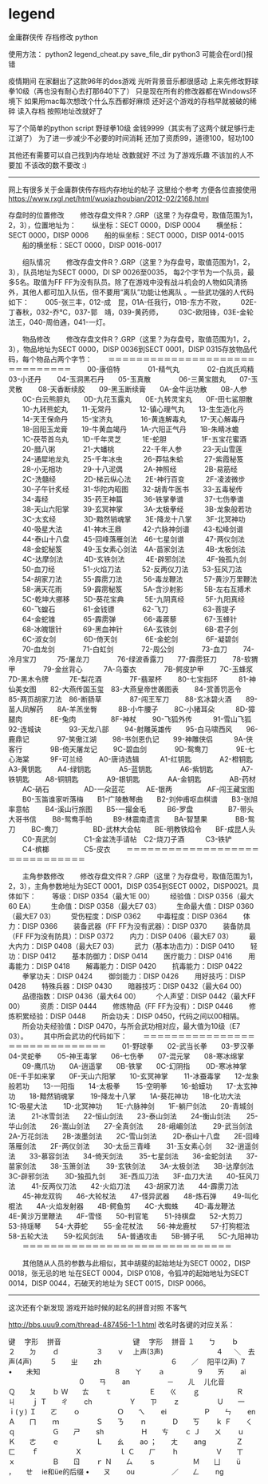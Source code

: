# legend
金庸群侠传 存档修改 python

使用方法：
python2 legend_cheat.py save_file_dir
python3 可能会在ord()报错

疫情期间 在家翻出了这款96年的dos游戏 光听背景音乐都很感动
上来先修改野球拳10级（再也没有耐心去打那640下了） 只是现在所有的修改器都在Windows环境下 如果用mac每次想改个什么东西都好麻烦
还好这个游戏的存档早就被破的稀碎 读入存档 按照地址改就好了

写了个简单的python script 野球拳10级 金钱9999（其实有了这两个就足够行走江湖了）
为了进一步减少不必要的时间消耗 还加了资质99，道德100，轻功100

其他还有需要可以自己找到内存地址 改数就好
不过 为了游戏乐趣 不该加的人不要加 不该改的数不要改 :)

------------------------------------------------------------------------------------------------------------------------
网上有很多关于金庸群侠传存档内存地址的帖子 这里给个参考 方便各位直接使用
https://www.rxgl.net/html/wuxiazhoubian/2012-02/2168.html

存盘时的位置修改
　　修改存盘文件R？.GRP（这里？为存盘号，取值范围为1，2，3），位置地址为：
　　纵坐标：SECT 0000，DISP 0004
　　横坐标：SECT 0000，DISP 0006
　　船的纵坐标：SECT 0000，DISP 0014-0015
　　船的横坐标：SECT 0000，DISP 0016-0017

　　组队情况
　　修改存盘文件R？.GRP（这里？为存盘号，取值范围为1，2，3），队员地址为SECT 0000，DI SP 0026至0035， 每2个字节为一个队员，最多5名。取值为FF FF为没有队员。除了在游戏中没有战斗机会的人物如风清扬外，其他人都可加入队伍，但不要用“离队”功能让他离队 。一些武功强的人代码如下：
　　005-张三丰，012-成　昆，01A-任我行，01B-东方不败，
　　02E-丁春秋，032-乔℃，037-郭　靖，039-黄药师，
　　03C-欧阳锋，03E-金轮法王，040-周伯通，041-一灯。

　　物品修改
　　修改存盘文件R？.GRP（这里？为存盘号，取值范围为1，2，3），物品地址为SECT 0000，DISP 0036到SECT 0001，DISP 0315存放物品代码，每个物品占两个字节：
　　＝＝＝＝＝＝＝＝＝＝＝＝＝＝＝＝＝＝＝＝＝＝＝＝＝＝＝＝＝＝
　　00-康倍特　　　　01-精气丸　　　　02-白岚氏鸡精　　03-小还丹
　　04-玉洞黑石丹　　05-玉真散　　　　06-三黄宝腊丸　　07-玉灵散
　　08-天香断续胶　　09-黑玉断续膏　　0A-金牛运功散　　0B-人参
　　0C-白云熊胆丸　　0D-九花玉露丸　　0E-九转灵宝丸　　0F-田七鲨胆散
　　10-九转熊蛇丸　　11-无常丹　　　　12-镇心理气丸　　13-生生造化丹
　　14-天王保命丹　　15-宝济丸　　　　16-黄连解毒丸　　17-天心解毒丹
　　18-回阳玉龙膏　　19-牛黄血竭丹　　1A-六阳正气丹　　1B-朱睛冰蟾
　　1C-茯苓首乌丸　　1D-千年灵芝　　　1E-蛇胆　　　　　1F-五宝花蜜酒
　　20-腊八粥　　　　21-大蟠桃　　　　22-千年人参　　　23-天山雪莲
　　24-通犀地龙丸　　25-千年冰虫　　　26-莽牯朱蛤　　　27-紫霞秘笈
　　28-小无相功　　　29-十八泥偶　　　2A-神照经　　　　2B-易筋经
　　2C-洗髓经　　　　2D-梯云纵心法　　2E-神行百变　　　2F-凌波微步
　　30-子午针炙经　　31-华陀内昭图　　32-胡青牛医书　　33-五毒秘传
　　34-毒经　　　　　35-药王神篇　　　36-铁掌拳谱　　　37-七伤拳谱
　　38-天山六阳掌　　39-玄冥神掌　　　3A-太极拳经　　　3B-龙象般若功
　　3C-太玄经　　　　3D-黯然销魂掌　　3E-降龙十八掌　　3F-北冥神功
　　40-吸星大法　　　41-神木王鼎　　　42-六脉神剑谱　　43-松峰剑谱
　　44-泰山十八盘　　45-回峰落雁剑法　46-七星剑谱　　　47-两仪剑法
　　48-金蛇秘笈　　　49-玉女素心剑法　4A-苗家剑法　　　4B-太极剑法
　　4C-达摩剑法　　　4D-玄铁剑法　　　4E-辟邪剑法　　　4F-独孤九剑
　　50-血刀经　　　　51-火焰刀法　　　52-反两仪刀法　　53-狂风刀法
　　54-胡家刀法　　　55-霹雳刀法　　　56-毒龙鞭法　　　57-黄沙万里鞭法
　　58-满天花雨　　　59-霹雳秘笈　　　5A-含沙射影　　　5B-左右互搏术
　　5C-乾坤大挪移　　5D-葵花宝典　　　5E-九阴真经　　　5F-九阳真经
　　60-飞蝗石　　　　61-金钱镖　　　　62-飞刀　　　　　63-菩提子
　　64-金蛇锥　　　　65-霹雳弹　　　　66-毒蒺藜　　　　67-玉蜂针
　　68-冰魄银针　　　69-黑血神针　　　6A-玄铁剑　　　　6B-君子剑
　　6C-淑女剑　　　　6D-倚天剑　　　　6E-金蛇剑　　　　6F-凝碧剑
　　70-血龙剑　　　　71-白虹剑　　　　72-周公剑　　　　73-血刀
　　74-冷月宝刀　　　75-屠龙刀　　　　76-绿波香露刀　　77-霹雳狂刀
　　78-软猬甲　　　　79-金丝背心　　　7A-乌蚕衣　　　　7B-鳄皮护甲
　　7C-玉蜂浆　　　　7D-黑木令牌　　　7E-梨花酒　　　　7F-翡翠杯
　　80-七宝指环　　　81-神仙美女图　　82-大燕传国玉玺　83-大燕皇帝世袭图表
　　84-赏善罚恶令　　85-两页胡家刀法　86-断肠草　　　　87-闯王军刀
　　88-玄冰碧火酒　　89-苗人凤解药　　8A-羊羔坐臀　　　8B-小牛腰子
　　8C-小猪耳朵　　　8D-獐腿肉　　　　8E-兔肉　　　　　8F-神杖
　　90-飞狐外传　　　91-雪山飞狐　　　92-连城诀　　　　93-天龙八部
　　94-射雕英雄传　　95-白马啸西风　　96-鹿鼎记　　　　97-笑傲江湖
　　98-书剑恩仇记　　99-神雕侠侣　　　9A-侠客行　　　　9B-倚天屠龙记
　　9C-碧血剑　　　　9D-鸳鸯刀　　　　9E-七心海棠　　　9F-可兰经
　　A0-唐诗选辑　　　A1-红钥匙　　　　A2-橙钥匙　　　　A3-黄钥匙
　　A4-绿钥匙　　　　A5-蓝钥匙　　　　A6-紫钥匙　　　　A7-铁钥匙
　　A8-铜钥匙　　　　A9-银钥匙　　　　AA-金钥匙　　　　AB-药材
　　AC-硝石　　　　　AD-一朵蓝花　　　AE-银两　　　　　AF-闯王藏宝图
　　B0-玉笛谁家听落梅　　B1-广陵散琴曲　　B2-刘仲甫呕血棋谱　　B3-张旭率意帖
　　B4-溪山行旅图　　B5-一撮金毛　　　B6-罗盘　　　　　B7-带头大哥书信
　　B8-鸳鸯手帕　　　B9-林震南遗言　　BA-智慧果　　　　BB-鸳刀
　　BC-鸯刀　　　　　BD-武林大会帖　　BE-明教铁焰令　　BF-成昆人头
　　C0-真武剑　　　　C1-金盆洗手请帖　C2-烧刀子酒　　　C3-铁铲
　　C4-槟榔　　　　　C5-皮衣
　　＝＝＝＝＝＝＝＝＝＝＝＝＝＝＝＝＝＝＝＝＝＝＝＝＝＝＝＝＝＝

　　主角参数修改
　　修改存盘文件R？.GRP（这里？为存盘号，取值范围为1，2，3），主角参数地址为SECT 0001，DISP 0354到SECT 0002，DISP0021。具体如下：
　　等级：DISP 0354（最大1E 00）
　　经验值：DISP 0356（最大60 EA）
　　生命值：DISP 0358（最大E7 03）
　　生命最大值：DISP 0360（最大E7 03）
　　受伤程度：DISP 0362
　　中毒程度：DISP 0364
　　体力：DISP 0366
　　装备武器（FF FF为没有武器）：DISP 0370
　　装备防具（FF FF为没有防具）：DISP 0372
　　内力：DISP 0406（最大E7 03）
　　最大内力：DISP 0408（最大E7 03）
　　武力（基本功击力）：DISP 0410
　　轻功：DISP 0412
　　基本防御力：DISP 0414
　　医疗能力：DISP 0416
　　用毒能力：DISP 0418
　　解毒能力：DISP 0420
　　抗毒能力：DISP 0422
　　拳掌功夫：DISP 0424
　　御剑能力：DISP 0426
　　用好技巧：DISP 0428
　　特殊兵器：DISP 0430
　　暗器技巧：DISP 0432（最大64 00）
　　品德指数：DISP 0436（最大64 00）
　　个人声望：DISP 0442（最大FF 00）
　　资质：DISP 0444
　　修炼物品（FF FF为没有）：DISP 0446
　　修炼积累经验：DISP 0448
　　所会功夫：DISP 0450，代码之间以00相隔。
　　所会功夫经验值：DISP 0470，与所会武功相对应，最大值为10级（E7 03）。
　　其中所会武功的代码如下：
　　＝＝＝＝＝＝＝＝＝＝＝＝＝＝＝＝＝＝＝＝＝＝＝＝＝＝＝＝＝＝
　　01-野球拳　　02-武当长拳　　03-罗汉拳　　04-灵蛇拳
　　05-神王毒掌　　06-七伤拳　　07-混元掌　　08-寒冰绵掌
　　09-鹰爪功　　0A-逍遥掌　　0B-铁掌　　0C-幻阴指
　　0D-寒冰神掌　　0E-千手如来掌　　0F-天山六阳掌　　10-玄冥神掌
　　11-冰蚕毒掌　　12-龙象般若功　　13-一阳指　　14-太极拳
　　15-空明拳　　16-蛤蟆功　　17-太玄神功　　18-黯然销魂掌
　　19-降龙十八掌　　1A-葵花神功　　1B-化功大法　　1C-吸星大法
　　1D-北冥神功　　1E-六脉神剑　　1F-躺尸剑法　　20-青城剑法
　　21-冰雪剑法　　22-恒山剑法　　23-泰山剑法　　24-衡山剑法
　　25-华山剑法　　26-嵩山剑法　　27-全真剑法　　28-峨嵋剑法
　　29-武当剑法　　2A-万花剑法　　2B-泼墨剑法　　2C-雪山剑法
　　2D-泰山十八盘　　2E-回峰落雁剑法　　2F-两仪剑法　　30-太岳三青峰
　　31-玉女素心剑　　32-逍遥剑法　　33-慕容剑法　　34-倚天剑法
　　35-七星剑法　　36-金蛇剑法　　37-苗家剑法　　38-玉箫剑法
　　39-玄铁剑法　　3A-太极剑法　　3B-达摩剑法　　3C-辟邪剑法
　　3D-独孤九剑　　3E-西瓜刀法　　3F-血刀大法　　40-狂风刀法
　　41-反两仪刀法　　42-火焰刀法　　43-胡家刀法　　44-霹雳刀法
　　45-神龙双钩　　46-大轮杖法　　47-怪异武器　　48-炼石弹
　　49-叫化棍法　　4A-火焰发射器　　4B-鳄鱼剪　　4C-大蜘蛛
　　4D-毒龙鞭法　　4E-黄沙万里鞭法　　4F-雪怪　　50-判官笔
　　51-持棋盘　　52-大剪刀　　53-持瑶琴　　54-大莽蛇
　　55-金花杖法　　56-神龙鹿杖　　57-打狗棍法　　58-五轮大法
　　59-松风剑法　　5A-普通攻击　　5B-狮子吼　　5C-九阳神功
　　＝＝＝＝＝＝＝＝＝＝＝＝＝＝＝＝＝＝＝＝＝＝＝＝＝＝＝＝＝＝

　　其他随从人员的参数与此相似，其中胡斐的起始地址为SECT 0002，DISP 0018，张无忌的地 址在SECT 0004，DISP 0108，令狐冲的起始地址为SECT 0014，DISP 0044，石破天的地址为 SECT 0015，DISP 0066。

------------------------------------------------------------------------------------------------------------------------
这次还有个新发现 游戏开始时候的起名的拼音对照 不客气

http://bbs.uuu9.com/thread-487456-1-1.html
改名时各键的对应关系：

键　 字形　 拼音　　 　　　　　　　　键　 字形　 拼音
１　　ㄅ　　 ｂ　　　 　　　　　　　 ２　　ㄉ　　 ｄ　　　　　
３　　ｖ　 上声(3声) 　　　　　　　 ４ 　 ＼　去声(4声)　 　
５　　ㄓ　　 zh　 　　 　　　　　　 ６　　／　 阳平(2声)
７　　•　　未知　　　 　　　　　　　 ８　　ㄚ　　 ａ　　　 　
９　　ㄞ 　　ai 　　　　　　　　　　０　　ㄢ　　 an　　　　　
－　　ㄦ　 儿化音　　 　 　　　　　　Ｑ　　ㄆ　　 ｂ
Ｗ　　ㄊ　　 ｔ　　　　　          Ｅ　　ㄍ　　 ｇ　　　　　
Ｒ　　ㄐ　　 ｊ                  Ｔ　　ㄔ　　 ch　　　　　
Ｙ　　ㄗ　　 ｚ　　　　　          Ｕ　　一　 ｉ(ｙ)
Ｉ　　ㄛ　　 ｏ　　　　　          Ｏ　　ㄟ　　 ei　　　　　
Ｐ　　ㄣ　　 en                  Ａ　　ㄇ　　 ｍ　　　　　
Ｓ　　ㄋ　　 ｎ　　            　 Ｄ　　ㄎ　　 ｋ
Ｆ　　ㄑ　　 ｑ　　　　　          Ｇ　　ㄕ　　 sh　　　　　
Ｈ　　ㄘ　　 ｃ                  Ｊ　　ㄨ　　 ｕ　　　　　
Ｋ　　ㄜ　　 ｅ　　　　　          Ｌ　　ㄠ　　 ao
；　　ㄤ　　 ang　　　　          Ｚ　　ㄈ　　 ｆ　　　　　
Ｘ　　　　　 ｌ                  Ｃ　　ㄏ　　 ｈ　　　　　
Ｖ　　ㄒ　　 ｘ　　　　　          Ｂ　　ㄖ　　 ｒ
Ｎ　　ㄙ　　 ｓ　　　　　          Ｍ　　ㄩ　　 ü　　　　　
，　　ㄝ　 ie和üe的后缀           •　　ㄡ　　 ou　　　　　
／　　ㄥ　　 ng
